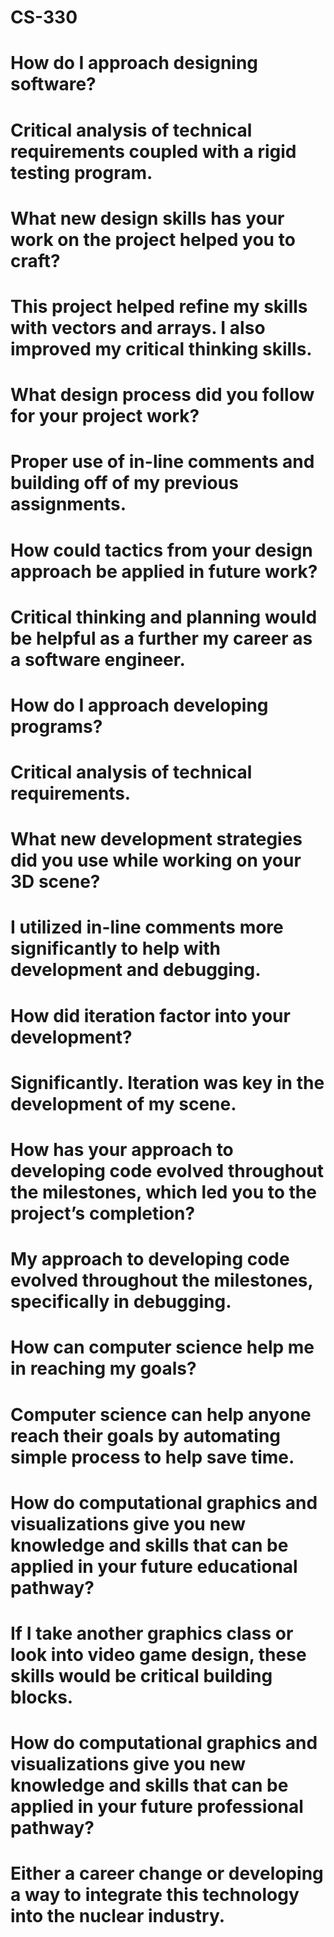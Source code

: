 # CS-330
# How do I approach designing software?
# Critical analysis of technical requirements coupled with a rigid testing program.
#
# What new design skills has your work on the project helped you to craft?
# This project helped refine my skills with vectors and arrays. I also improved my critical thinking skills.
#
# What design process did you follow for your project work?
# Proper use of in-line comments and building off of my previous assignments.
#
# How could tactics from your design approach be applied in future work?
# Critical thinking and planning would be helpful as a further my career as a software engineer.
#
# How do I approach developing programs?
# Critical analysis of technical requirements.
#
# What new development strategies did you use while working on your 3D scene?
# I utilized in-line comments more significantly to help with development and debugging.
#
# How did iteration factor into your development?
# Significantly. Iteration was key in the development of my scene.
#
# How has your approach to developing code evolved throughout the milestones, which led you to the project’s completion?
# My approach to developing code evolved throughout the milestones, specifically in debugging.
#
# How can computer science help me in reaching my goals?
# Computer science can help anyone reach their goals by automating simple process to help save time.
#
# How do computational graphics and visualizations give you new knowledge and skills that can be applied in your future educational pathway?
# If I take another graphics class or look into video game design, these skills would be critical building blocks.
#
# How do computational graphics and visualizations give you new knowledge and skills that can be applied in your future professional pathway?
# Either a career change or developing a way to integrate this technology into the nuclear industry.
